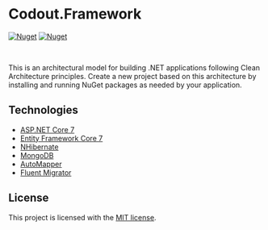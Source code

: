 # Codout.Framework
[![Nuget](https://img.shields.io/nuget/v/Coli.Framework.Domain?label=NuGet)](https://www.nuget.org/packages?q=Tags%3A%22Codout%22)
[![Nuget](https://img.shields.io/nuget/dt/Coli.Framework.Domain)](https://www.nuget.org/packages?q=Tags%3A%22Codout%22)

<br/>

This is an architectural model for building .NET applications following Clean Architecture principles. Create a new project based on this architecture by installing and running NuGet packages as needed by your application.

## Technologies

* [ASP.NET Core 7](https://docs.microsoft.com/en-us/aspnet/core/introduction-to-aspnet-core)
* [Entity Framework Core 7](https://docs.microsoft.com/en-us/ef/core/)
* [NHibernate](https://nhibernate.info/)
* [MongoDB](https://www.mongodb.com/)
* [AutoMapper](https://automapper.org/)
* [Fluent Migrator](https://fluentmigrator.github.io/)

## License

This project is licensed with the [MIT license](LICENSE).
